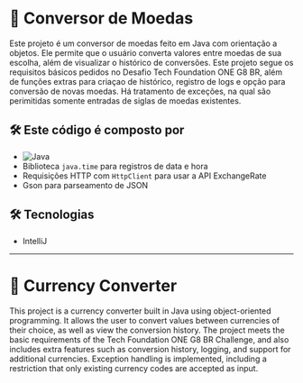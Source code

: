 # 💱 Conversor de Moedas

Este projeto é um conversor de moedas feito em Java com orientação a objetos. Ele permite que o usuário converta valores entre moedas de sua escolha, além de visualizar o histórico de conversões. Este projeto segue os requisitos básicos pedidos no Desafio Tech Foundation ONE G8 BR, além de funções extras para criaçao de histórico, registro de logs e opção para conversão de novas moedas. Há tratamento de exceções, na qual são perimitidas somente entradas de siglas de moedas existentes.  


## 🛠️ Este código é composto por

- ![Java](https://img.shields.io/badge/java-%23ED8B00.svg?style=for-the-badge&logo=openjdk&logoColor=white)
- Biblioteca `java.time` para registros de data e hora
- Requisições HTTP com `HttpClient` para usar a API ExchangeRate
- Gson para parseamento de JSON

## 🛠️ Tecnologias

- IntelliJ

*************** 

# 💱 Currency Converter 

This project is a currency converter built in Java using object-oriented programming. It allows the user to convert values between currencies of their choice, as well as view the conversion history. The project meets the basic requirements of the Tech Foundation ONE G8 BR Challenge, and also includes extra features such as conversion history, logging, and support for additional currencies. Exception handling is implemented, including a restriction that only existing currency codes are accepted as input.



  



